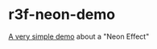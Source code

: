 # r3f-neon-demo

[A very simple demo](https://jniac.github.io/r3f-neon-demo/build/) about a "Neon Effect"
